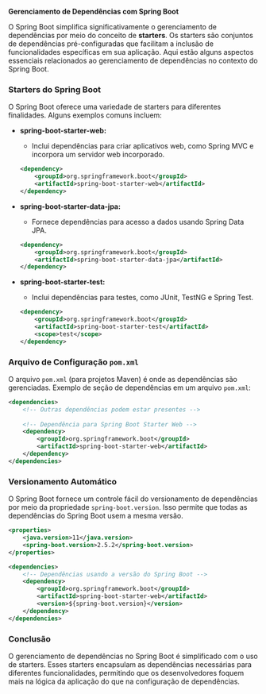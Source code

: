 **Gerenciamento de Dependências com Spring Boot**

O Spring Boot simplifica significativamente o gerenciamento de dependências por meio do conceito de **starters**. Os starters são conjuntos de dependências pré-configuradas que facilitam a inclusão de funcionalidades específicas em sua aplicação. Aqui estão alguns aspectos essenciais relacionados ao gerenciamento de dependências no contexto do Spring Boot.

### Starters do Spring Boot

O Spring Boot oferece uma variedade de starters para diferentes finalidades. Alguns exemplos comuns incluem:

- **spring-boot-starter-web:**
  - Inclui dependências para criar aplicativos web, como Spring MVC e incorpora um servidor web incorporado.

  ```xml
  <dependency>
      <groupId>org.springframework.boot</groupId>
      <artifactId>spring-boot-starter-web</artifactId>
  </dependency>
  ```

- **spring-boot-starter-data-jpa:**
  - Fornece dependências para acesso a dados usando Spring Data JPA.

  ```xml
  <dependency>
      <groupId>org.springframework.boot</groupId>
      <artifactId>spring-boot-starter-data-jpa</artifactId>
  </dependency>
  ```

- **spring-boot-starter-test:**
  - Inclui dependências para testes, como JUnit, TestNG e Spring Test.

  ```xml
  <dependency>
      <groupId>org.springframework.boot</groupId>
      <artifactId>spring-boot-starter-test</artifactId>
      <scope>test</scope>
  </dependency>
  ```

### Arquivo de Configuração `pom.xml`

O arquivo `pom.xml` (para projetos Maven) é onde as dependências são gerenciadas. Exemplo de seção de dependências em um arquivo `pom.xml`:

```xml
<dependencies>
    <!-- Outras dependências podem estar presentes -->
    
    <!-- Dependência para Spring Boot Starter Web -->
    <dependency>
        <groupId>org.springframework.boot</groupId>
        <artifactId>spring-boot-starter-web</artifactId>
    </dependency>
</dependencies>
```

### Versionamento Automático

O Spring Boot fornece um controle fácil do versionamento de dependências por meio da propriedade `spring-boot.version`. Isso permite que todas as dependências do Spring Boot usem a mesma versão.

```xml
<properties>
    <java.version>11</java.version>
    <spring-boot.version>2.5.2</spring-boot.version>
</properties>

<dependencies>
    <!-- Dependências usando a versão do Spring Boot -->
    <dependency>
        <groupId>org.springframework.boot</groupId>
        <artifactId>spring-boot-starter-web</artifactId>
        <version>${spring-boot.version}</version>
    </dependency>
</dependencies>
```

### Conclusão

O gerenciamento de dependências no Spring Boot é simplificado com o uso de starters. Esses starters encapsulam as dependências necessárias para diferentes funcionalidades, permitindo que os desenvolvedores foquem mais na lógica da aplicação do que na configuração de dependências.
